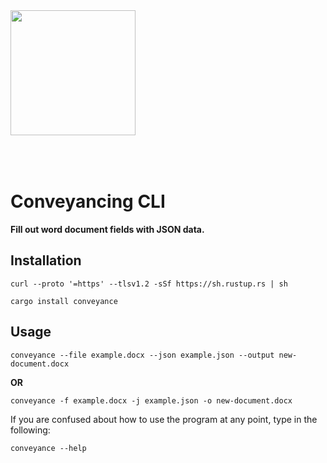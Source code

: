 <img src='https://image.flaticon.com/icons/png/512/1275/1275584.png' height="200" width="200" style="margin-bottom:50px" />

# Conveyancing CLI

**Fill out word document fields with JSON data.**

## Installation

```shell
curl --proto '=https' --tlsv1.2 -sSf https://sh.rustup.rs | sh
```

```
cargo install conveyance
```

## Usage


```shell
conveyance --file example.docx --json example.json --output new-document.docx
```

**OR**

```shell
conveyance -f example.docx -j example.json -o new-document.docx
```

If you are confused about how to use the program at any point, type in the following:

```shell
conveyance --help
```
